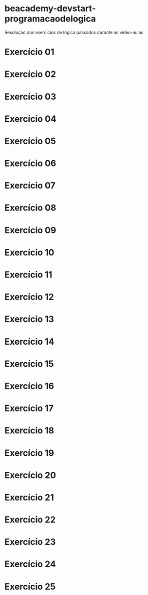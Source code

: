 # beacademy-devstart-programacaodelogica

Resolução dos exercícios de lógica passados durante as vídeo-aulas

# Exercício 01

# Exercício 02

# Exercício 03

# Exercício 04

# Exercício 05

# Exercício 06

# Exercício 07

# Exercício 08

# Exercício 09

# Exercício 10

# Exercício 11

# Exercício 12

# Exercício 13

# Exercício 14

# Exercício 15

# Exercício 16

# Exercício 17

# Exercício 18

# Exercício 19

# Exercício 20

# Exercício 21

# Exercício 22

# Exercício 23

# Exercício 24

# Exercício 25
